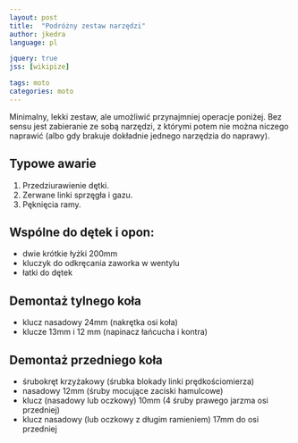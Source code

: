 ```yaml
---
layout: post
title:  "Podróżny zestaw narzędzi"
author: jkedra
language: pl

jquery: true
jss: [wikipize]

tags: moto 
categories: moto
---
```


Minimalny, lekki zestaw, ale umożliwić przynajmniej operacje poniżej.
Bez sensu jest zabieranie ze sobą narzędzi, z którymi potem nie można
niczego naprawić (albo gdy brakuje dokładnie jednego narzędzia do
naprawy).

## Typowe awarie

1. Przedziurawienie dętki.
2. Zerwane linki sprzęgła i gazu.
2. Pęknięcia ramy.

## Wspólne do dętek i opon:

* dwie krótkie łyżki 200mm
* kluczyk do odkręcania zaworka w wentylu
* łatki do dętek

## Demontaż tylnego koła

* klucz nasadowy 24mm (nakrętka osi koła)
* klucze 13mm i 12 mm (napinacz łańcucha i kontra)

## Demontaż przedniego koła

* śrubokręt krzyżakowy (śrubka blokady linki prędkościomierza)
* nasadowy 12mm (śruby mocujące zaciski hamulcowe)
* klucz (nasadowy lub oczkowy) 10mm (4 śruby prawego jarzma osi przedniej)
* klucz nasadowy (lub oczkowy z długim ramieniem) 17mm do osi przedniej


